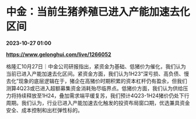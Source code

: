 # 中金：当前生猪养殖已进入产能加速去化区间

**2023-10-27 01:00**

**https://www.gelonghui.com/live/1266052**

格隆汇10月27日｜中金公司研报指出，紧资金为基础、低猪价为催化，我们认为当前已进入产能加速去化区间。紧资金方面，我们认为1H23“深亏损、高负债、慢去化”现象的底层逻辑在于，猪企在高猪价时期积累的资本杠杆仍有盈余，但我们测算4Q23或已进入超额募集资金消耗殆尽临界点。低猪价方面，我们认为供给压力将持续释放至1H24，叠加需求端平缓复苏，我们预计4Q23-1H24猪价仍处下行周期。我们认为，行业已进入产能加速去化触发的投资布局窗口期，优选兼具资金安全、成本控制和出栏弹性标的。